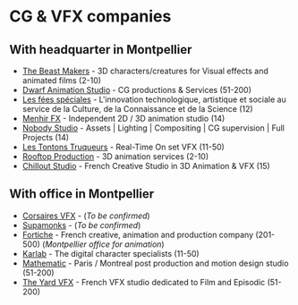 
# CG & VFX companies 

## With headquarter in Montpellier

* [The Beast Makers](https://www.thebeastmakers.com) - 3D characters/creatures for Visual effects and animated films (2-10)
* [Dwarf Animation Studio](https://www.dwarfanimation.com) - CG productions & Services (51-200)
* [Les fées spéciales](https://les-fees-speciales.coop) - L'innovation technologique, artistique et sociale au service de la Culture, de la Connaissance et de la Science (12)
* [Menhir FX](https://menhirfx.com) - Independent 2D / 3D animation studio (14)
* [Nobody Studio](https://nobody-studio.com) - Assets | Lighting | Compositing | CG supervision | Full Projects (14)
* [Les Tontons Truqueurs](https://www.lestontonstruqueurs.com) - Real-Time On set VFX (11-50)  
* [Rooftop Production](https://rooftop-production.com) - 3D animation services (2-10)
* [Chillout Studio](https://chilloutanimation.com) - French Creative Studio in 3D Animation & VFX (15)


## With office in Montpellier

* [Corsaires VFX](https://corsaires-vfx.com) - (*To be confirmed*)
* [Supamonks](https://www.supamonks.com) - (*To be confirmed*)
* [Fortiche](https://www.forticheprod.com) - French creative, animation and production company (201-500) (*Montpellier office for animation*)
* [Karlab](https://www.karlab.fr) - The digital character specialists (11-50)  
* [Mathematic](https://mathematic.tv) - Paris / Montreal post production and motion design studio (51-200)  
* [The Yard VFX](http://theyard-vfx.com) - French VFX studio dedicated to Film and Episodic (51-200)  

